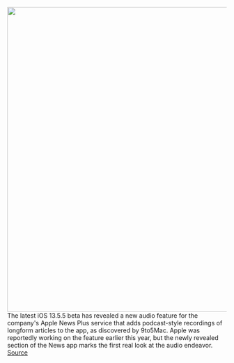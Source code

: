 <img src='https://cdn.vox-cdn.com/thumbor/XLbDa247zDyLv9-IHdAISx56ugU=/0x0:2500x1250/1200x800/filters:focal(1050x425:1450x825)/cdn.vox-cdn.com/uploads/chorus_image/image/66885009/Apple_News_Plus_Audio_9to5Mac.0.jpg' width='700px' /><br/>
The latest iOS 13.5.5 beta has revealed a new audio feature for the company's Apple News Plus service that adds podcast-style recordings of longform articles to the app, as discovered by 9to5Mac. Apple was reportedly working on the feature earlier this year, but the newly revealed section of the News app marks the first real look at the audio endeavor.
<a href='https://www.theverge.com/2020/6/2/21278103/apple-news-plus-audio-stories-ios-13-5-5-beta-podcasts'> Source <a/>